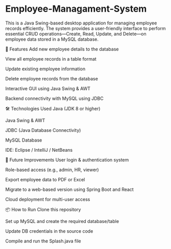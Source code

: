# Employee-Managament-System
This is a Java Swing-based desktop application for managing employee records efficiently. The system provides a user-friendly interface to perform essential CRUD operations—Create, Read, Update, and Delete—on employee data stored in a MySQL database.

🔧 Features
Add new employee details to the database

View all employee records in a table format

Update existing employee information

Delete employee records from the database

Interactive GUI using Java Swing & AWT

Backend connectivity with MySQL using JDBC

🛠️ Technologies Used
Java (JDK 8 or higher)

Java Swing & AWT

JDBC (Java Database Connectivity)

MySQL Database

IDE: Eclipse / IntelliJ / NetBeans

🚀 Future Improvements
User login & authentication system

Role-based access (e.g., admin, HR, viewer)

Export employee data to PDF or Excel

Migrate to a web-based version using Spring Boot and React

Cloud deployment for multi-user access


📦 How to Run
Clone this repository

Set up MySQL and create the required database/table

Update DB credentials in the source code

Compile and run the Splash.java file
